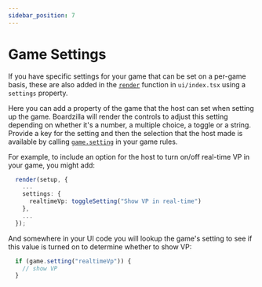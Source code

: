 ```yaml
---
sidebar_position: 7
---
```


# Game Settings

If you have specific settings for your game that can be set on a per-game basis,
these are also added in the [`render`](../api/modules#render) function in
`ui/index.tsx` using a `settings` property.

Here you can add a property of the game that the host can set when setting up
the game. Boardzilla will render the controls to adjust this setting depending
on whether it's a number, a multiple choice, a toggle or a string. Provide a key
for the setting and then the selection that the host made is available by
calling [`game.setting`](../api/classes/Game#setting) in your game rules.

For example, to include an option for the host to turn on/off real-time VP in
your game, you might add:

```ts
  render(setup, {
    ...
    settings: {
      realtimeVp: toggleSetting("Show VP in real-time")
    },
    ...
  });
```

And somewhere in your UI code you will lookup the game's setting to see if this
value is turned on to determine whether to show VP:

```ts
  if (game.setting("realtimeVp")) {
    // show VP
  }
```
